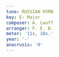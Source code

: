 ```yaml
---
tune: RUSSIAN HYMN
key: E♭ Major
composer: A. Lwoff
arranger: F. E. B.
meter: '11s, 10s.'
year: '-'
anacrusis: '0'
---
```

